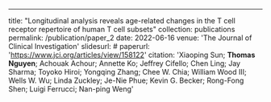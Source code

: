 ---
title: "Longitudinal analysis reveals age-related changes in the T cell receptor repertoire of human T cell subsets"
collection: publications
permalink: /publication/paper_2
date: 2022-06-16
venue: 'The Journal of Clinical Investigation'
slidesurl: #
paperurl: 'https://www.jci.org/articles/view/158122'
citation: 'Xiaoping Sun; <b> Thomas Nguyen</b>; Achouak Achour; Annette Ko; Jeffrey Cifello; Chen Ling; Jay Sharma; Toyoko Hiroi; Yongqing Zhang; Chee W. Chia; William Wood III; Wells W. Wu; Linda Zuckley; Je-Nie Phue; Kevin G. Becker; Rong-Fong Shen; Luigi Ferrucci; Nan-ping Weng'
